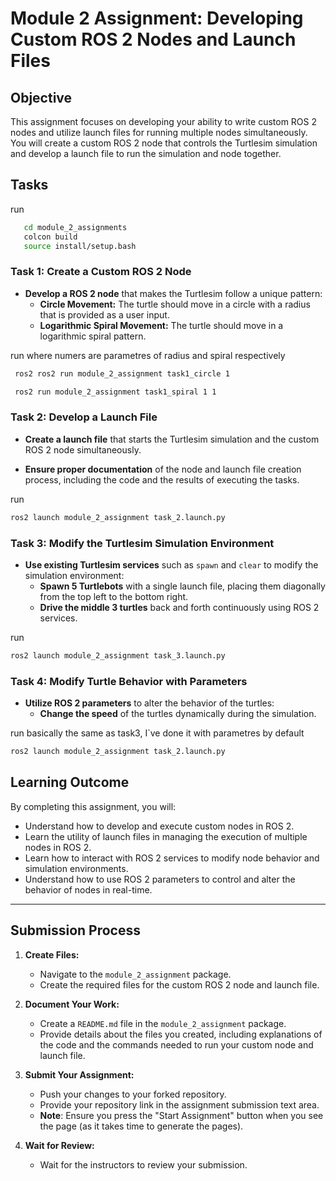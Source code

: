 # Module 2 Assignment: Developing Custom ROS 2 Nodes and Launch Files

## Objective

This assignment focuses on developing your ability to write custom ROS 2 nodes and utilize launch files for running multiple nodes simultaneously. You will create a custom ROS 2 node that controls the Turtlesim simulation and develop a launch file to run the simulation and node together.

## Tasks
run 
```bash 
   cd module_2_assignments
   colcon build
   source install/setup.bash
   ```

### Task 1: Create a Custom ROS 2 Node

- **Develop a ROS 2 node** that makes the Turtlesim follow a unique pattern:
  - **Circle Movement:** The turtle should move in a circle with a radius that is provided as a user input.
  - **Logarithmic Spiral Movement:** The turtle should move in a logarithmic spiral pattern.

run where numers are parametres of radius and spiral respectively
```bash
 ros2 ros2 run module_2_assignment task1_circle 1  
 ```
```bash
 ros2 run module_2_assignment task1_spiral 1 1
 ```
### Task 2: Develop a Launch File

- **Create a launch file** that starts the Turtlesim simulation and the custom ROS 2 node simultaneously.

- **Ensure proper documentation** of the node and launch file creation process, including the code and the results of executing the tasks.

run
```bash
ros2 launch module_2_assignment task_2.launch.py
```
### Task 3: Modify the Turtlesim Simulation Environment

- **Use existing Turtlesim services** such as `spawn` and `clear` to modify the simulation environment:
  - **Spawn 5 Turtlebots** with a single launch file, placing them diagonally from the top left to the bottom right.
  - **Drive the middle 3 turtles** back and forth continuously using ROS 2 services.

run
```bash
ros2 launch module_2_assignment task_3.launch.py
```
### Task 4: Modify Turtle Behavior with Parameters

- **Utilize ROS 2 parameters** to alter the behavior of the turtles:
  - **Change the speed** of the turtles dynamically during the simulation.

run basically the same as task3, I`ve done it with parametres by default
```bash
ros2 launch module_2_assignment task_2.launch.py
```
## Learning Outcome

By completing this assignment, you will:
- Understand how to develop and execute custom nodes in ROS 2.
- Learn the utility of launch files in managing the execution of multiple nodes in ROS 2.
- Learn how to interact with ROS 2 services to modify node behavior and simulation environments.
- Understand how to use ROS 2 parameters to control and alter the behavior of nodes in real-time.
---
## Submission Process

1. **Create Files:**
   - Navigate to the `module_2_assignment` package.
   - Create the required files for the custom ROS 2 node and launch file.

2. **Document Your Work:**
   - Create a `README.md` file in the `module_2_assignment` package.
   - Provide details about the files you created, including explanations of the code and the commands needed to run your custom node and launch file.

3. **Submit Your Assignment:**
   - Push your changes to your forked repository.
   - Provide your repository link in the assignment submission text area.
   - **Note**: Ensure you press the "Start Assignment" button when you see the page (as it takes time to generate the pages).

4. **Wait for Review:**
   - Wait for the instructors to review your submission.
